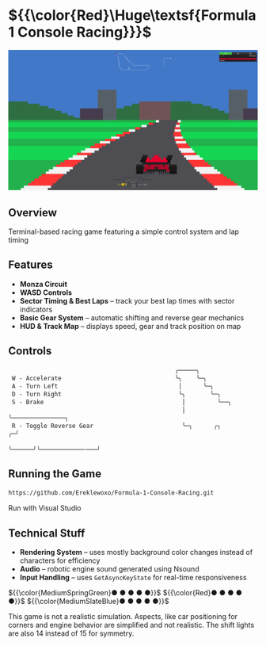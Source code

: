 # ${{\color{Red}\Huge\textsf{Formula 1 Console Racing}}}\$

![WOOOOOW](./docs/images/wow.png)

## Overview
Terminal-based racing game featuring a simple control system and lap timing

## Features
- **Monza Circuit**
- **WASD Controls**
- **Sector Timing & Best Laps** – track your best lap times with sector indicators
- **Basic Gear System** – automatic shifting and reverse gear mechanics
- **HUD & Track Map** – displays speed, gear and track position on map

## Controls
```
                                               ╭─────╮                         
 W - Accelerate                                ╰╮    ╰─╮
 A - Turn Left                                  │      ╰─╮                       
 D - Turn Right                                 ╰╮       ╰─╮                  
 S - Brake                                       │         ╰──╮
                                                 │            ╰───────────────╮
 R - Toggle Reverse Gear                         ╰─╮      ╭╮                ╭─╯
                                                   ╰──────╯╰────────────╌───╯  
```

## Running the Game
```bash
https://github.com/Ereklewoxo/Formula-1-Console-Racing.git
```
Run with Visual Studio

## Technical Stuff
- **Rendering System** – uses mostly background color changes instead of characters for efficiency
- **Audio** – robotic engine sound generated using Nsound
- **Input Handling** – uses `GetAsyncKeyState` for real-time responsiveness

${{\color{MediumSpringGreen}● ● ● ● ●}}\$ ${{\color{Red}● ● ● ● ●}}\$ ${{\color{MediumSlateBlue}● ● ● ● ●}}\$

This game is not a realistic simulation. Aspects, like car positioning for corners and engine behavior are simplified and not realistic. The shift lights are also 14 instead of 15 for symmetry.
